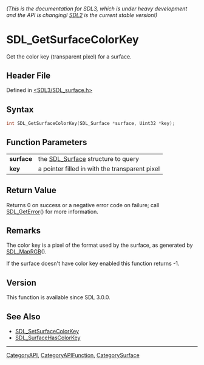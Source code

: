 ###### (This is the documentation for SDL3, which is under heavy development and the API is changing! [SDL2](https://wiki.libsdl.org/SDL2/) is the current stable version!)
# SDL_GetSurfaceColorKey

Get the color key (transparent pixel) for a surface.

## Header File

Defined in [<SDL3/SDL_surface.h>](https://github.com/libsdl-org/SDL/blob/main/include/SDL3/SDL_surface.h)

## Syntax

```c
int SDL_GetSurfaceColorKey(SDL_Surface *surface, Uint32 *key);
```

## Function Parameters

|                 |                                                   |
| --------------- | ------------------------------------------------- |
| **surface**     | the [SDL_Surface](SDL_Surface) structure to query |
| **key**         | a pointer filled in with the transparent pixel    |

## Return Value

Returns 0 on success or a negative error code on failure; call
[SDL_GetError](SDL_GetError)() for more information.

## Remarks

The color key is a pixel of the format used by the surface, as generated by
[SDL_MapRGB](SDL_MapRGB)().

If the surface doesn't have color key enabled this function returns -1.

## Version

This function is available since SDL 3.0.0.

## See Also

- [SDL_SetSurfaceColorKey](SDL_SetSurfaceColorKey)
- [SDL_SurfaceHasColorKey](SDL_SurfaceHasColorKey)

----
[CategoryAPI](CategoryAPI), [CategoryAPIFunction](CategoryAPIFunction), [CategorySurface](CategorySurface)


